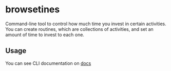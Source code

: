 # browsetines

Command-line tool to control how much time you invest in certain activities. You can create routines, which are collections of activities, and set an amount of time to invest to each one.

## Usage

You can see CLI documentation on [docs](docs/browsetines.md)
